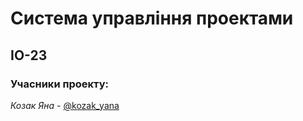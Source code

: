 # Система управління проектами

## ІО-23

### Учасники проекту:

<i>Козак Яна</i> - <a href=https://t.me/kozak_yana>@kozak_yana</a></br>
